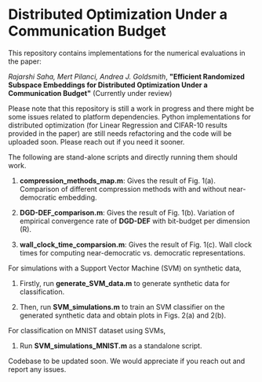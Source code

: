 # Distributed Optimization Under a Communication Budget
This repository contains implementations for the numerical evaluations in the paper:

*Rajarshi Saha, Mert Pilanci, Andrea J. Goldsmith*, **"Efficient Randomized Subspace Embeddings for Distributed Optimization Under a Communication Budget"** (Currently under review)

Please note that this repository is still a work in progress and there might be some issues related to platform dependencies. Python implementations for distributed optimization (for Linear Regression and CIFAR-10 results provided in the paper) are still needs refactoring and the code will be uploaded soon. Please reach out if you need it sooner.

The following are stand-alone scripts and directly running them should work.

1. **compression_methods_map.m**: Gives the result of Fig. 1(a). Comparison of different compression methods with and without near-democratic embedding.

2. **DGD-DEF_comparison.m**: Gives the result of Fig. 1(b). Variation of empirical convergence rate of **DGD-DEF** with bit-budget per dimension (R).

3. **wall_clock_time_comparsion.m**: Gives the result of Fig. 1(c). Wall clock times for computing near-democratic vs. democratic representations.

For simulations with a Support Vector Machine (SVM) on synthetic data,

1. Firstly, run **generate_SVM_data.m** to generate synthetic data for classification.

2. Then, run **SVM_simulations.m** to train an SVM classifier on the generated synthetic data and obtain plots in Figs. 2(a) and 2(b).

For classification on MNIST dataset using SVMs,

1. Run **SVM_simulations_MNIST.m** as a standalone script.

Codebase to be updated soon. We would appreciate if you reach out and report any issues.



